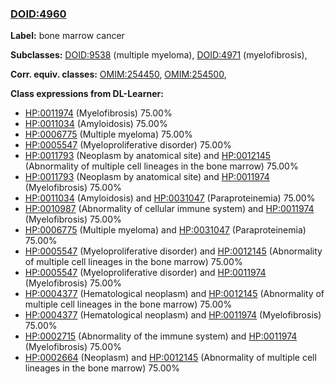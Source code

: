 
### [DOID:4960](http://purl.obolibrary.org/obo/DOID_4960)
**Label:** bone marrow cancer

**Subclasses:** [DOID:9538](http://purl.obolibrary.org/obo/DOID_9538) (multiple myeloma), [DOID:4971](http://purl.obolibrary.org/obo/DOID_4971) (myelofibrosis), 

**Corr. equiv. classes:** [OMIM:254450](http://purl.obolibrary.org/obo/OMIM_254450), [OMIM:254500](http://purl.obolibrary.org/obo/OMIM_254500), 

**Class expressions from DL-Learner:**

- [HP:0011974](http://purl.obolibrary.org/obo/HP_0011974) (Myelofibrosis) 75.00%
- [HP:0011034](http://purl.obolibrary.org/obo/HP_0011034) (Amyloidosis) 75.00%
- [HP:0006775](http://purl.obolibrary.org/obo/HP_0006775) (Multiple myeloma) 75.00%
- [HP:0005547](http://purl.obolibrary.org/obo/HP_0005547) (Myeloproliferative disorder) 75.00%
- [HP:0011793](http://purl.obolibrary.org/obo/HP_0011793) (Neoplasm by anatomical site) and [HP:0012145](http://purl.obolibrary.org/obo/HP_0012145) (Abnormality of multiple cell lineages in the bone marrow) 75.00%
- [HP:0011793](http://purl.obolibrary.org/obo/HP_0011793) (Neoplasm by anatomical site) and [HP:0011974](http://purl.obolibrary.org/obo/HP_0011974) (Myelofibrosis) 75.00%
- [HP:0011034](http://purl.obolibrary.org/obo/HP_0011034) (Amyloidosis) and [HP:0031047](http://purl.obolibrary.org/obo/HP_0031047) (Paraproteinemia) 75.00%
- [HP:0010987](http://purl.obolibrary.org/obo/HP_0010987) (Abnormality of cellular immune system) and [HP:0011974](http://purl.obolibrary.org/obo/HP_0011974) (Myelofibrosis) 75.00%
- [HP:0006775](http://purl.obolibrary.org/obo/HP_0006775) (Multiple myeloma) and [HP:0031047](http://purl.obolibrary.org/obo/HP_0031047) (Paraproteinemia) 75.00%
- [HP:0005547](http://purl.obolibrary.org/obo/HP_0005547) (Myeloproliferative disorder) and [HP:0012145](http://purl.obolibrary.org/obo/HP_0012145) (Abnormality of multiple cell lineages in the bone marrow) 75.00%
- [HP:0005547](http://purl.obolibrary.org/obo/HP_0005547) (Myeloproliferative disorder) and [HP:0011974](http://purl.obolibrary.org/obo/HP_0011974) (Myelofibrosis) 75.00%
- [HP:0004377](http://purl.obolibrary.org/obo/HP_0004377) (Hematological neoplasm) and [HP:0012145](http://purl.obolibrary.org/obo/HP_0012145) (Abnormality of multiple cell lineages in the bone marrow) 75.00%
- [HP:0004377](http://purl.obolibrary.org/obo/HP_0004377) (Hematological neoplasm) and [HP:0011974](http://purl.obolibrary.org/obo/HP_0011974) (Myelofibrosis) 75.00%
- [HP:0002715](http://purl.obolibrary.org/obo/HP_0002715) (Abnormality of the immune system) and [HP:0011974](http://purl.obolibrary.org/obo/HP_0011974) (Myelofibrosis) 75.00%
- [HP:0002664](http://purl.obolibrary.org/obo/HP_0002664) (Neoplasm) and [HP:0012145](http://purl.obolibrary.org/obo/HP_0012145) (Abnormality of multiple cell lineages in the bone marrow) 75.00%


